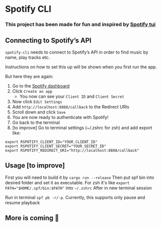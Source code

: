 # Spotify CLI

### This project has been made for fun and inspired by [Spotify tui](https://github.com/Rigellute/spotify-tui)

## Connecting to Spotify’s API

`spotify-cli` needs to connect to Spotify’s API in order to find music by
name, play tracks etc.

Instructions on how to set this up will be shown when you first run the app.

But here they are again:

1. Go to the [Spotify dashboard](https://developer.spotify.com/dashboard/applications)
1. Click `Create an app`
    - You now can see your `Client ID` and `Client Secret`
1. Now click `Edit Settings`
1. Add `http://localhost:8888/callback` to the Redirect URIs
1. Scroll down and click `Save`
1. You are now ready to authenticate with Spotify!
1. Go back to the terminal
1. [to improve] Go to terminal settings (~/.zshrc for zsh) and add export like:
```dotenv
export RSPOTIFY_CLIENT_ID="YOUR_CLIENT_ID"
export RSPOTIFY_CLIENT_SECRET="YOUR_SECRET_ID"
export RSPOTIFY_REDIRECT_URI="http://localhost:8888/callback"
```

## Usage [to improve]

First you will need to build it by `cargo run --release`
Then put spf bin into desired folder and set it as executable.
For zsh it's like `export PATH="$HOME/.spf/bin:$PATH"` into `~/.zshrc`
After in new terminal session


Run in terminal `spf pb -r/-p`.
Currently, this supports only pause and resume playback


## More is coming 🚅